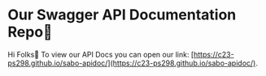 # Our Swagger API Documentation Repo💫
Hi Folks👋 To view our API Docs you can open our link: [https://c23-ps298.github.io/sabo-apidoc/](https://c23-ps298.github.io/sabo-apidoc/).
